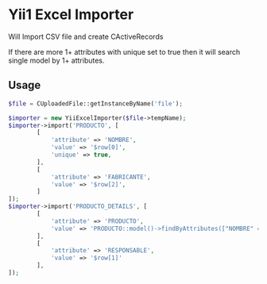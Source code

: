 # Yii1 Excel Importer
<p>Will Import CSV file and create CActiveRecords<p>
<p>If there are more 1+ attributes with unique set to true then it will search single model by 1+ attributes.</p>

Usage
--------------------------
```php
$file = CUploadedFile::getInstanceByName('file');

$importer = new YiiExcelImporter($file->tempName);
$importer->import('PRODUCTO', [
        [
            'attribute' => 'NOMBRE',
            'value' => '$row[0]',
            'unique' => true,
        ],
        [
            'attribute' => 'FABRICANTE',
            'value' => '$row[2]',
        ]
]);
$importer->import('PRODUCTO_DETAILS', [
        [
            'attribute' => 'PRODUCTO',
            'value' => 'PRODUCTO::model()->findByAttributes(["NOMBRE" => "$row[0]"])->ID'
        ],
        [
            'attribute' => 'RESPONSABLE',
            'value' => '$row[1]'
        ],
]);
```
